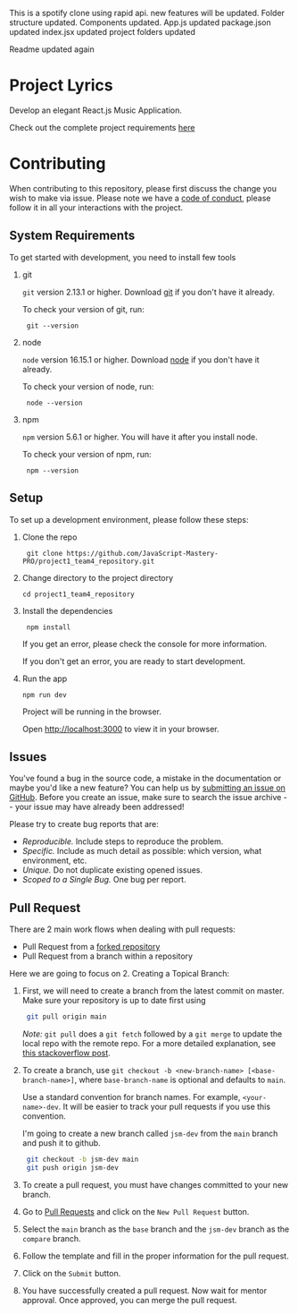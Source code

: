 This is a spotify clone using rapid api.
new features will be updated.
Folder structure updated.
Components updated.
App.js updated
package.json updated
index.jsx updated
project folders updated

Readme updated again

# Project Lyrics

Develop an elegant React.js Music Application. 

Check out the complete project requirements [here](https://docs.google.com/document/d/13PeFwRlPEhMw_HPyrIrInvQuKaVWnpNmcv-y3NA208s/edit?usp=sharing)

# Contributing

When contributing to this repository, please first discuss the change you wish to make via issue.
Please note we have a [code of conduct](CODE_OF_CONDUCT.md), please follow it in all your interactions with the project.


## System Requirements

To get started with development, you need to install few tools

1. git 
   
   `git` version 2.13.1 or higher. Download [git](https://git-scm.com/downloads) if you don't have it already.

   To check your version of git, run:

   ```shell
    git --version
   ```

2. node 
   
   `node` version 16.15.1 or higher. Download [node](https://nodejs.org/en/download/) if you don't have it already.

   To check your version of node, run:

   ```shell
    node --version
   ```

3. npm
  
   `npm` version 5.6.1 or higher. You will have it after you install node.

   To check your version of npm, run:

   ```shell
    npm --version
   ```

## Setup

To set up a development environment, please follow these steps:

1. Clone the repo

   ```shell
    git clone https://github.com/JavaScript-Mastery-PRO/project1_team4_repository.git
   ```

2. Change directory to the project directory

    ```shell
    cd project1_team4_repository
    ```

3. Install the dependencies
   
    ```shell
     npm install
    ```

    If you get an error, please check the console for more information.

    If you don't get an error, you are ready to start development.

4. Run the app
   
    ```shell
    npm run dev
    ```

    Project will be running in the browser.

    Open [http://localhost:3000](http://localhost:3000) to view it in your browser.

## Issues

You've found a bug in the source code, a mistake in the documentation or maybe you'd like a new feature? You can help us by [submitting an issue on GitHub](https://github.com/orgs/JavaScript-Mastery-PRO/projects/8). Before you create an issue, make sure to search the issue archive -- your issue may have already been addressed!

Please try to create bug reports that are:

- _Reproducible._ Include steps to reproduce the problem.
- _Specific._ Include as much detail as possible: which version, what environment, etc.
- _Unique._ Do not duplicate existing opened issues.
- _Scoped to a Single Bug._ One bug per report.


## Pull Request

There are 2 main work flows when dealing with pull requests:

* Pull Request from a [forked repository](https://help.github.com/articles/fork-a-repo)
* Pull Request from a branch within a repository

Here we are going to focus on 2. Creating a Topical Branch:


1. First, we will need to create a branch from the latest commit on master. Make sure your repository is up to date first using

   ```bash
    git pull origin main
   ```

   *Note:* `git pull` does a `git fetch` followed by a `git merge` to update the local repo with the remote repo. For a more detailed explanation, see [this stackoverflow post](http://stackoverflow.com/questions/292357/whats-the-difference-between-git-pull-and-git-fetch).

2. To create a branch, use `git checkout -b <new-branch-name> [<base-branch-name>]`, where `base-branch-name` is optional and defaults to `main`. 
   
   Use a standard convention for branch names. For example, `<your-name>-dev`. It will be easier to track your pull requests if you use this convention.
   
   I'm going to create a new branch called `jsm-dev` from the `main` branch and push it to github.

   ```bash
    git checkout -b jsm-dev main
    git push origin jsm-dev
   ```

3. To create a pull request, you must have changes committed to your new branch.

4. Go to [Pull Requests](https://github.com/JavaScript-Mastery-PRO/project1_team4_repository/pulls) and click on the `New Pull Request` button.

5. Select the `main` branch as the `base` branch and the `jsm-dev` branch as the `compare` branch.

6. Follow the template and fill in the proper information for the pull request.

7. Click on the `Submit` button.

8. You have successfully created a pull request. Now wait for mentor approval. Once approved, you can merge the pull request.

#
